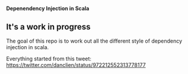#### Depenendency Injection in Scala
## It's a work in progress

The goal of this repo is to work out all the different style of dependency injection in scala.

Everything started from this tweet: https://twitter.com/danclien/status/972212552313778177